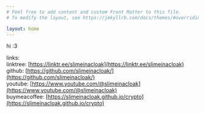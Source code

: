 ```yaml
---
# Feel free to add content and custom Front Matter to this file.
# To modify the layout, see https://jekyllrb.com/docs/themes/#overriding-theme-defaults

layout: home
---
```


hi :3


links:  
linktree: [https://linktr.ee/slimeinacloak](https://linktr.ee/slimeinacloak)  
github: [https://github.com/slimeinacloak/](https://github.com/slimeinacloak/)  
youtube: [https://www.youtube.com/@slimeinacloak](https://www.youtube.com/@slimeinacloak)  
buymeacoffee: [https://slimeinacloak.github.io/crypto](https://slimeinacloak.github.io/crypto)